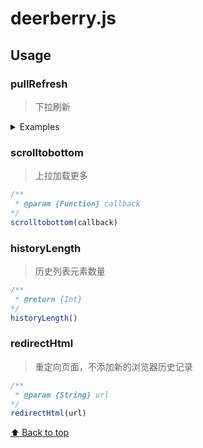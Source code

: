 # deerberry.js

## Usage

### pullRefresh

>下拉刷新

<details>

<summary>Examples</summary>

```css
/* pull refresh module */
.pullRefresh__scroller .pullRefresh__loading {
  height: 80px;
  line-height: 80px;
  text-align: center;
  width: 100%;
  background-color: #fff;
  color: blue;
}

.pullRefresh__scroller {
  -webkit-overflow-scrolling: touch;
}
```

```html
<div id="scroll_container" class="pullRefresh__scroller">
    <!-- loading dom -->
    <div class="pullRefresh__loading"></div>

    <!-- list dom-->
    <ul></ul>
</div>
```

```js
/**
 * @param {Object}
*/
pullRefresh({
    container: "#scroll_container", //外层的容器
    next: function (e) {
        var that = this;

        // callback function could be code there

        that.back.call();
    }
});
```

</details>

### scrolltobottom

>上拉加载更多

```js
/**
 * @param {Function} callback
*/
scrolltobottom(callback)
```

### historyLength

>历史列表元素数量

```js
/**
 * @return {Int}
*/
historyLength()
```

### redirectHtml

>重定向页面，不添加新的浏览器历史记录

```js
/**
 * @param {String} url
*/
redirectHtml(url)
```

[⬆ Back to top](#Usage)